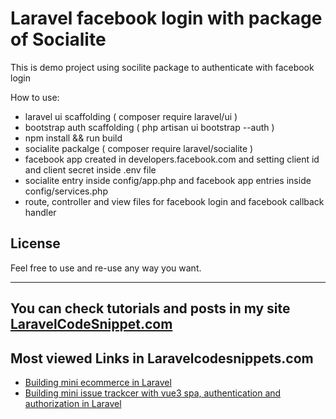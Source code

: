 # Laravel facebook login with package of Socialite

This is demo project using socilite package to authenticate with facebook login

How to use:

- laravel ui scaffolding ( composer require laravel/ui  )
- bootstrap auth scaffolding ( php artisan ui bootstrap --auth )
- npm install && run build
- socialite packalge ( composer require laravel/socialite )
- facebook app created in developers.facebook.com and setting client id and client secret inside .env file
- socialite entry inside config/app.php and facebook app entries inside config/services.php
- route, controller and view files for facebook login and facebook callback handler


## License

Feel free to use and re-use any way you want.

---

## You can check tutorials and posts in my site [LaravelCodeSnippet.com](https://laravelcodesnippets.com)

## Most viewed Links in Laravelcodesnippets.com

- [Building mini ecommerce in Laravel](https://laravelcodesnippets.com/communities/projects/topics/mini-ecommerce/posts/113)
- [Building mini issue trackcer with vue3 spa, authentication and authorization in Laravel](https://laravelcodesnippets.com/communities/projects/topics/mini-issue-tracker/posts/159)

